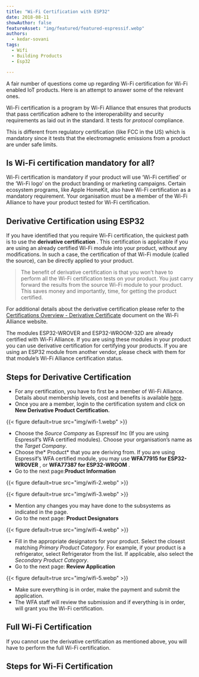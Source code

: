 ```yaml
---
title: "Wi-Fi Certification with ESP32"
date: 2018-08-11
showAuthor: false
featureAsset: "img/featured/featured-espressif.webp"
authors:
  - kedar-sovani
tags:
  - Wifi
  - Building Products
  - Esp32

---
```

A fair number of questions come up regarding Wi-Fi certification for Wi-Fi enabled IoT products. Here is an attempt to answer some of the relevant ones.

Wi-Fi certification is a program by Wi-Fi Alliance that ensures that products that pass certification adhere to the interoperability and security requirements as laid out in the standard. It tests for *protocol* compliance.

This is different from regulatory certification (like FCC in the US) which is mandatory since it tests that the electromagnetic emissions from a product are under safe limits.

## Is Wi-Fi certification mandatory for all?

Wi-Fi certification is mandatory if your product will use ‘Wi-Fi certified’ or the ‘Wi-Fi logo’ on the product branding or marketing campaigns. Certain ecosystem programs, like Apple HomeKit, also have Wi-Fi certification as a mandatory requirement. Your organisation must be a member of the Wi-Fi Alliance to have your product tested for Wi-Fi certification.

## Derivative Certification using ESP32

If you have identified that you require Wi-Fi certification, the quickest path is to use the __derivative certification__ . This certification is applicable if you are using an already certified Wi-Fi module into your product, without any modifications. In such a case, the certification of that Wi-Fi module (called the source), can be directly applied to your product.

> The benefit of derivative certification is that you won’t have to perform all the Wi-Fi certification tests on your product. You just carry forward the results from the source Wi-Fi module to your product. This saves money and importantly, time, for getting the product certified.

For additional details about the derivative certification please refer to the [Certifications Overview - Derivative Certificate](https://www.google.com/url?sa=t&rct=j&q=&esrc=s&cd=1&cad=rja&uact=8&ved=2ahUKEwj--t_q_ObcAhWKso8KHRmeBCwQFjAAegQIChAB&url=https%3A%2F%2Fwww.wi-fi.org%2Ffile%2Fcertification-overview-derivative-certifications&usg=AOvVaw0EQuZMH38UR39eYLnP_PX3) document on the Wi-Fi Alliance website.

The modules ESP32-WROVER and ESP32-WROOM-32D are already certified with Wi-Fi Alliance. If you are using these modules in your product you can use derivative certification for certifying your products. If you are using an ESP32 module from another vendor, please check with them for that module’s Wi-Fi Alliance certification status.

## Steps for Derivative Certification

- For any certification, you have to first be a member of Wi-Fi Alliance. Details about membership levels, cost and benefits is available [here](https://www.wi-fi.org/membership).
- Once you are a member, login to the certification system and click on __New Derivative Product Certification.__

{{< figure
    default=true
    src="img/wifi-1.webp"
    >}}

- Choose the *Source Company* as Espressif Inc (If you are using Espressif’s WFA certified modules). Choose your organisation’s name as the *Target Company*.
- Choose the* Product* that you are deriving from. If you are using Espressif’s WFA certified module, you may use __WFA77915 for ESP32-WROVER__ , or __WFA77387 for ESP32-WROOM__ .
- Go to the next page:__Product Information__

{{< figure
    default=true
    src="img/wifi-2.webp"
    >}}

{{< figure
    default=true
    src="img/wifi-3.webp"
    >}}

- Mention any changes you may have done to the subsystems as indicated in the page.
- Go to the next page: __Product Designators__

{{< figure
    default=true
    src="img/wifi-4.webp"
    >}}

- Fill in the appropriate designators for your product. Select the closest matching *Primary Product Category*. For example, if your product is a refrigerator, select Refrigerator from the list. If applicable, also select the *Secondary Product Category*.
- Go to the next page: __Review Application__ 

{{< figure
    default=true
    src="img/wifi-5.webp"
    >}}

- Make sure everything is in order, make the payment and submit the application.
- The WFA staff will review the submission and if everything is in order, will grant you the Wi-Fi certification.

## Full Wi-Fi Certification

If you cannot use the derivative certification as mentioned above, you will have to perform the full Wi-Fi certification.

## Steps for Wi-Fi Certification
